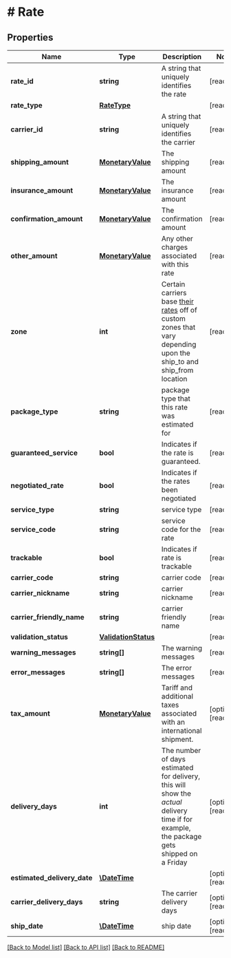 # # Rate

## Properties

Name | Type | Description | Notes
------------ | ------------- | ------------- | -------------
**rate_id** | **string** | A string that uniquely identifies the rate | [readonly] 
**rate_type** | [**RateType**](RateType.md) |  | [readonly] 
**carrier_id** | **string** | A string that uniquely identifies the carrier | [readonly] 
**shipping_amount** | [**MonetaryValue**](MonetaryValue.md) | The shipping amount | [readonly] 
**insurance_amount** | [**MonetaryValue**](MonetaryValue.md) | The insurance amount | [readonly] 
**confirmation_amount** | [**MonetaryValue**](MonetaryValue.md) | The confirmation amount | [readonly] 
**other_amount** | [**MonetaryValue**](MonetaryValue.md) | Any other charges associated with this rate | [readonly] 
**zone** | **int** | Certain carriers base [their rates](https://blog.stamps.com/2017/09/08/usps-postal-zones/) off of custom zones that vary depending upon the ship_to and ship_from location | [readonly] 
**package_type** | **string** | package type that this rate was estimated for | [readonly] 
**guaranteed_service** | **bool** | Indicates if the rate is guaranteed. | [readonly] 
**negotiated_rate** | **bool** | Indicates if the rates been negotiated | [readonly] 
**service_type** | **string** | service type | [readonly] 
**service_code** | **string** | service code for the rate | [readonly] 
**trackable** | **bool** | Indicates if rate is trackable | [readonly] 
**carrier_code** | **string** | carrier code | [readonly] 
**carrier_nickname** | **string** | carrier nickname | [readonly] 
**carrier_friendly_name** | **string** | carrier friendly name | [readonly] 
**validation_status** | [**ValidationStatus**](ValidationStatus.md) |  | [readonly] 
**warning_messages** | **string[]** | The warning messages | [readonly] 
**error_messages** | **string[]** | The error messages | [readonly] 
**tax_amount** | [**MonetaryValue**](MonetaryValue.md) | Tariff and additional taxes associated with an international shipment. | [optional] [readonly] 
**delivery_days** | **int** | The number of days estimated for delivery, this will show the _actual_ delivery time if for example, the package gets shipped on a Friday | [optional] [readonly] 
**estimated_delivery_date** | [**\DateTime**](\DateTime.md) |  | [optional] [readonly] 
**carrier_delivery_days** | **string** | The carrier delivery days | [optional] [readonly] 
**ship_date** | [**\DateTime**](\DateTime.md) | ship date | [optional] [readonly] 

[[Back to Model list]](../../README.md#documentation-for-models) [[Back to API list]](../../README.md#documentation-for-api-endpoints) [[Back to README]](../../README.md)


